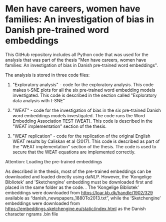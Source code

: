 # Men have careers, women have families: An investigation of bias in Danish pre-trained word embeddings


This GitHub repository includes all Python code that was used for the analysis that was part of the thesis "Men have careers, women have families: 
An investigation of bias in Danish 
pre-trained word embeddings".

The analysis is stored in three code files:
1) "Exploratory analysis" - code for the exploratory analysis. This code makes t-SNE plots for all the six pre-trained word embedding models investigated. This code is described in the section called "Exploratory data analysis with t-SNE"

2) "WEAT" - code for the investigation of bias in the six pre-trained Danish word embeddings models investigated. The code runs the Word Embedding Association TEST (WEAT). This code is described in the "WEAT implementation" section of the thesis.

3) "WEAT replication" - code for the replication of the original English WEAT results by Caliskan et al (2017). This code is described as part of the "WEAT implementation" section of the thesis. The code is used to secure that the WEAT equations are implemented correctly.


Attention: Loading the pre-trained embeddings

As described in the thesis, most of the pre-trained embeddings can be downloaded and loaded directly using daNLP. However, the 'Kongelige Bibliotek' and 'Sketchengine' embedding must be downloaded first and placed in the same folder as the code. .
The ‘Kongelige Bibliotek’ embeddings were downloaded from https://loar.kb.dk/handle/1902/329 available as “danish_newspapers_1880To2013.txt”, while the ‘Sketchengine’ embeddings were downloaded from https://embeddings.sketchengine.eu/static/index.html as the Danish character ngrams .bin file

